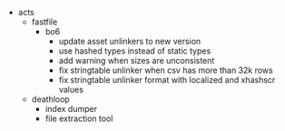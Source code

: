 - acts
  - fastfile
    - bo6
      - update asset unlinkers to new version
      - use hashed types instead of static types
      - add warning when sizes are unconsistent
      - fix stringtable unlinker when csv has more than 32k rows
      - fix stringtable unlinker format with localized and xhashscr values
  - deathloop
    - index dumper
    - file extraction tool